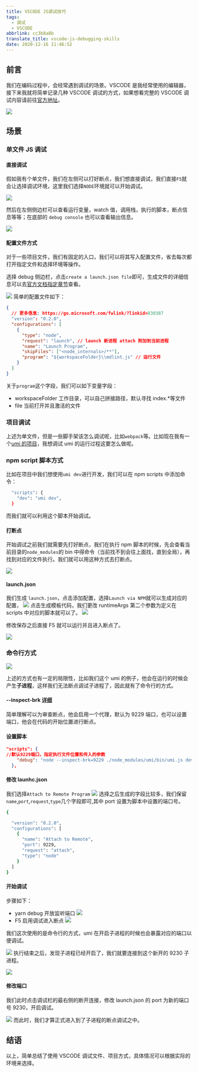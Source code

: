 ```yaml
---
title: VSCODE JS调试技巧
tags:
  - 调试
  - VSCODE
abbrlink: cc3b8a8b
translate_title: vscode-js-debugging-skills
date: 2020-12-16 11:46:52
---
```


## 前言

我们在编码过程中，会经常遇到调试的场景。VSCODE 是我经常使用的编辑器，接下来我就将简单记录几种 VSCODE 调试的方式，如果想看完整的 VSCODE 调试内容请前往[官方地址](https://code.visualstudio.com/docs/editor/debugging)。

![](https://cdn.jsdelivr.net/gh/kitety/blog_img@master/2020-12-16/1608099048983-image.png)

<!-- more -->

## 场景

### 单文件 JS 调试

#### 直接调试

假如我有个单文件，我们在左侧可以打好断点，我们想直接调试，我们直接`F5`就会让选择调试环境，这里我们选择`NODE`环境就可以开始调试。

![](https://cdn.jsdelivr.net/gh/kitety/blog_img@master/2020-12-16/1608099600518-image.png)

然后在左侧侧边栏可以查看运行变量，watch 值，调用栈，执行的脚本，断点信息等等；在底部的 `debug console` 也可以查看输出信息。

![](https://cdn.jsdelivr.net/gh/kitety/blog_img@master/2020-12-16/1608099760624-image.png)

#### 配置文件方式

对于一些项目文件，我们有固定的入口，我们可以将其写入配置文件，省去每次都打开指定文件和选择环境等操作。

选择 debug 侧边栏，点击`create a launch.json file`即可，生成文件的详细信息可以去[官方文档指定章节](https://go.microsoft.com/fwlink/?linkid=830387)查看。

![](https://cdn.jsdelivr.net/gh/kitety/blog_img@master/2020-12-16/1608100220601-image.png)
简单的配置文件如下：

```json
{
  // 更多信息: https://go.microsoft.com/fwlink/?linkid=830387
  "version": "0.2.0",
  "configurations": [
    {
      "type": "node",
      "request": "launch", // launch 新进程 attach 附加到当前进程
      "name": "Launch Program",
      "skipFiles": ["<node_internals>/**"],
      "program": "${workspaceFolder}\\mdlint.js" // 运行文件
    }
  ]
}
```

关于`program`这个字段，我们可以如下变量字段：

- workspaceFolder 工作目录，可以自己拼接路径，默认寻找 index.\*等文件
- file 当前打开并且激活的文件

### 项目调试

上述为单文件，但是一些脚手架该怎么调试呢，比如`webpack`等。比如现在我有一个[umi 的项目](https://github.com/kitety/Actual_Combat_Demos/tree/master/15-umi3)，我想调试 umi 的运行过程这要怎么做呢。

### npm script 脚本方式

比如在项目中我们想使用`umi dev`进行开发，我们可以在 npm scripts 中添加命令：

```bash
  "scripts": {
    "dev": "umi dev",
  }
```

而我们就可以利用这个脚本开始调试。

#### 打断点

开始调试之前我们就需要先打好断点，我们在执行 npm 脚本的时候，先会查看当前目录的`node_modules`的 bin 中得命令（当前找不到会往上面找，直到全局），再找到对应的文件执行。我们就可以用这种方式去打断点。

![](https://cdn.jsdelivr.net/gh/kitety/blog_img@master/2020-12-16/1608104025324-image.png)

#### launch.json

我们生成 `launch.json`，点击添加配置，选择`Launch via NPM`就可以生成对应的配置，
![](https://cdn.jsdelivr.net/gh/kitety/blog_img@master/2020-12-16/1608104176834-image.png)
点击生成模板代码，我们更改 runtimeArgs 第二个参数为定义在 scripts 中对应的脚本就可以了。
![](https://cdn.jsdelivr.net/gh/kitety/blog_img@master/2020-12-16/1608104265528-image.png)

修改保存之后直接 F5 就可以运行并且进入断点了。

![](https://cdn.jsdelivr.net/gh/kitety/blog_img@master/2020-12-16/1608104411921-image.png)

### 命令行方式

![](https://cdn.jsdelivr.net/gh/kitety/blog_img@master/2020-12-16/1608104823254-image.png)

上述的方式也有一定的局限性，比如我们这个 umi 的例子，他会在运行的时候会产生**子进程**，这样我们无法断点调试子进程了，因此就有了命令行的方式。

#### --inspect-brk [详细](https://nodejs.org/en/docs/guides/debugging-getting-started/)

简单理解可以为审查断点，他会启用一个代理，默认为 9229 端口，也可以设置端口，他会在代码的开始位置进行断点。

#### 设置脚本

```json
"scripts": {
//默认9229端口，指定执行文件位置和传入的参数
    "debug": "node --inspect-brk=9229 ./node_modules/umi/bin/umi.js dev"
  },
```

#### 修改 launhc.json

我们选择`Attach to Remote Program`
![](https://cdn.jsdelivr.net/gh/kitety/blog_img@master/2020-12-16/1608105497851-image.png)
选择之后生成的字段比较多，我们保留`name`,`port`,`request`,`type`几个字段即可,其中 port 设置为脚本中设置的端口号。

```bash
{

  "version": "0.2.0",
  "configurations": [
    {
      "name": "Attach to Remote",
      "port": 9229,
      "request": "attach",
      "type": "node"
    }
  ]
}

```

#### 开始调试

步骤如下：

- yarn debug 开放监听端口
  ![](https://cdn.jsdelivr.net/gh/kitety/blog_img@master/2020-12-16/1608105771810-image.png)
- F5 启用调试进入断点
  ![](https://cdn.jsdelivr.net/gh/kitety/blog_img@master/2020-12-16/1608105814771-image.png)

我们这次使用的是命令行的方式，umi 在开启子进程的时候也会暴露对应的端口以便调试。

![](https://cdn.jsdelivr.net/gh/kitety/blog_img@master/2020-12-16/1608106070629-image.png)
执行结束之后，发现子进程已经开启了，我们就要连接到这个新开的 9230 子进程。

![](https://cdn.jsdelivr.net/gh/kitety/blog_img@master/2020-12-16/1608106336580-image.png)

#### 修改端口

我们此时点击调试栏的最右侧的断开连接，修改 launch.json 的 port 为新的端口号 9230，开启调试。

![](https://cdn.jsdelivr.net/gh/kitety/blog_img@master/2020-12-16/1608106437374-image.png)
而此时，我们才算正式进入到了子进程的断点调试之中。

## 结语

以上，简单总结了使用 VSCODE 调试文件、项目方式，具体情况可以根据实际的环境来选择。

